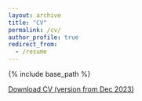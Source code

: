 ```yaml
---
layout: archive
title: "CV"
permalink: /cv/
author_profile: true
redirect_from:
  - /resume
---
```


{% include base_path %}

[Download CV (version from Dec 2023)](http://metalichen.github.io/files/CV.pdf)
